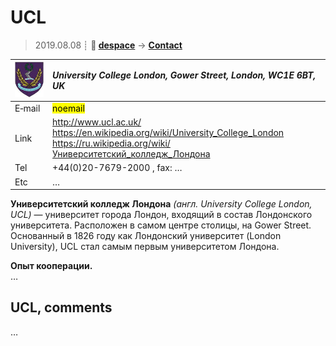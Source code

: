 # UCL
> 2019.08.08 ┊ **🚀 [despace](index.md)** → **[Contact](contact.md)**

|[![](f/contact/u/ucl_logo1_thumb.jpg)](f/contact/u/ucl_logo1.png)|*University College London, Gower Street, London, WC1E 6BT, UK*|
|:--|:--|
|E‑mail| <mark>noemail</mark> |
|Link| <http://www.ucl.ac.uk/><br> <https://en.wikipedia.org/wiki/University_College_London> <https://ru.wikipedia.org/wiki/Университетский_колледж_Лондона> |
|Tel| +44(0)20-7679-2000 , fax: … |
|Etc| … |

**Университетский колледж Лондона** *(англ. University College London, UCL)* — университет города Лондон, входящий в состав Лондонского университета. Расположен в самом центре столицы, на Gower Street. Основанный в 1826 году как Лондонский университет (London University), UCL стал самым первым университетом Лондона.

**Опыт кооперации.**  
…


<p style="page-break-after:always"> </p>

## UCL, comments

…


